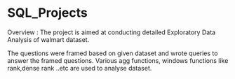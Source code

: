 # SQL_Projects

Overview : 
The project is aimed at conducting detailed Exploratory Data Analysis of walmart dataset. 

The questions were framed based on given dataset and wrote queries to answer the framed questions.
Various agg functions, windows functions like rank,dense rank ..etc are used to analyse dataset.
